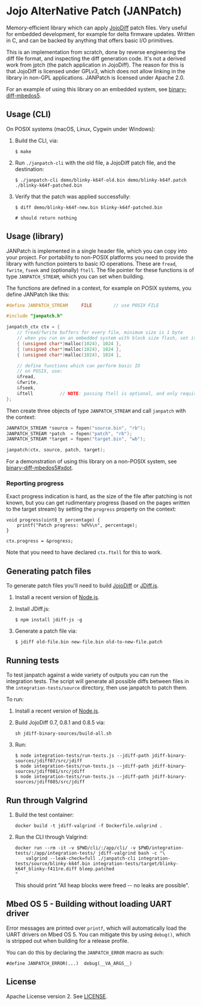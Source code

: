 # Jojo AlterNative Patch (JANPatch)

Memory-efficient library which can apply [JojoDiff](http://jojodiff.sourceforge.net) patch files. Very useful for embedded development, for example for delta firmware updates. Written in C, and can be backed by anything that offers basic I/O primitives.

This is an implementation from scratch, done by reverse engineering the diff file format, and inspecting the diff generation code. It's not a derived work from jptch (the patch application in JojoDiff). The reason for this is that JojoDiff is licensed under GPLv3, which does not allow linking in the library in non-GPL applications. JANPatch is licensed under Apache 2.0.

For an example of using this library on an embedded system, see [binary-diff-mbedos5](https://github.com/janjongboom/binary-diff-mbedos5).

## Usage (CLI)

On POSIX systems (macOS, Linux, Cygwin under Windows):

1. Build the CLI, via:

    ```
    $ make
    ```

1. Run `./janpatch-cli` with the old file, a JojoDiff patch file, and the destination:

    ```
    $ ./janpatch-cli demo/blinky-k64f-old.bin demo/blinky-k64f.patch ./blinky-k64f-patched.bin
    ```

1. Verify that the patch was applied successfully:

    ```
    $ diff demo/blinky-k64f-new.bin blinky-k64f-patched.bin

    # should return nothing
    ```

## Usage (library)

JANPatch is implemented in a single header file, which you can copy into your project. For portability to non-POSIX platforms you need to provide the library with function pointers to basic IO operations. These are `fread`, `fwrite`, `fseek` and (optionally) `ftell`. The file pointer for these functions is of type `JANPATCH_STREAM`, which you can set when building.

The functions are defined in a context, for example on POSIX systems, you define JANPatch like this:

```cpp
#define JANPATCH_STREAM     FILE        // use POSIX FILE

#include "janpatch.h"

janpatch_ctx ctx = {
    // fread/fwrite buffers for every file, minimum size is 1 byte
    // when you run on an embedded system with block size flash, set it to the size of a block for best performance
    { (unsigned char*)malloc(1024), 1024 },
    { (unsigned char*)malloc(1024), 1024 },
    { (unsigned char*)malloc(1024), 1024 },

    // define functions which can perform basic IO
    // on POSIX, use:
    &fread,
    &fwrite,
    &fseek,
    &ftell          // NOTE: passing ftell is optional, and only required when you need progress reports
};
```

Then create three objects of type `JANPATCH_STREAM` and call `janpatch` with the context:

```cpp
JANPATCH_STREAM *source = fopen("source.bin", "rb");
JANPATCH_STREAM *patch  = fopen("patch", "rb");
JANPATCH_STREAM *target = fopen("target.bin", "wb");

janpatch(ctx, source, patch, target);
```

For a demonstration of using this library on a non-POSIX system, see [binary-diff-mbedos5#xdot](https://github.com/janjongboom/binary-diff-mbedos5/tree/xdot).

### Reporting progress

Exact progress indication is hard, as the size of the file after patching is not known, but you can get rudimentary progress (based on the pages written to the target stream) by setting the `progress` property on the context:

```
void progress(uint8_t percentage) {
    printf("Patch progress: %d%%\n", percentage);
}

ctx.progress = &progress;
```

Note that you need to have declared `ctx.ftell` for this to work.

## Generating patch files

To generate patch files you'll need to build [JojoDiff](http://jojodiff.sourceforge.net) or [JDiff.js](https://github.com/janjongboom/jdiff-js).

1. Install a recent version of [Node.js](https://nodejs.org).
1. Install JDiff.js:

    ```
    $ npm install jdiff-js -g
    ```

1. Generate a patch file via:

    ```
    $ jdiff old-file.bin new-file.bin old-to-new-file.patch
    ```

## Running tests

To test janpatch against a wide variety of outputs you can run the integration tests. The script will generate all possible diffs between files in the `integration-tests/source` directory, then use janpatch to patch them.

To run:

1. Install a recent version of [Node.js](https://nodejs.org).
2. Build JojoDiff 0.7, 0.8.1 and 0.8.5 via:

    ```
    sh jdiff-binary-sources/build-all.sh
    ```

3. Run:

    ```
    $ node integration-tests/run-tests.js --jdiff-path jdiff-binary-sources/jdiff07/src/jdiff
    $ node integration-tests/run-tests.js --jdiff-path jdiff-binary-sources/jdiff081/src/jdiff
    $ node integration-tests/run-tests.js --jdiff-path jdiff-binary-sources/jdiff085/src/jdiff
    ```

## Run through Valgrind

1. Build the test container:

    ```
    docker build -t jdiff-valgrind -f Dockerfile.valgrind .
    ```

2. Run the CLI through Valgrind:

    ```
    docker run --rm -it -v $PWD/cli/:/app/cli/ -v $PWD/integration-tests/:/app/integration-tests/ jdiff-valgrind bash -c "\
        valgrind --leak-check=full ./janpatch-cli integration-tests/source/blinky-k64f.bin integration-tests/target/blinky-k64f_blinky-f411re.diff bleep.patched
    "
    ```

    This should print "All heap blocks were freed -- no leaks are possible".

## Mbed OS 5 - Building without loading UART driver

Error messages are printed over `printf`, which will automatically load the UART drivers on Mbed OS 5. You can mitigate this by using `debug()`, which is stripped out when building for a release profile.

You can do this by declaring the `JANPATCH_ERROR` macro as such:

```
#define JANPATCH_ERROR(...)  debug(__VA_ARGS__)
```

## License

Apache License version 2. See [LICENSE](LICENSE).
